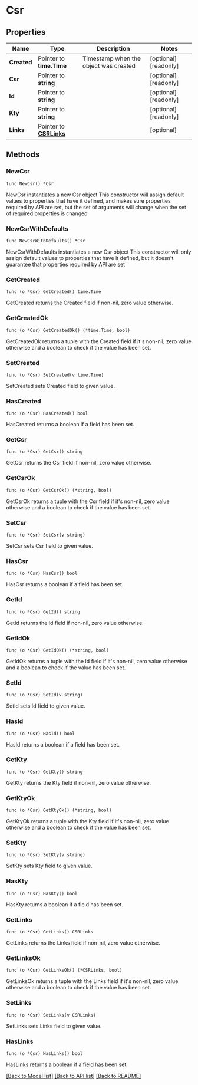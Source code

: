 # Csr

## Properties

Name | Type | Description | Notes
------------ | ------------- | ------------- | -------------
**Created** | Pointer to **time.Time** | Timestamp when the object was created | [optional] [readonly] 
**Csr** | Pointer to **string** |  | [optional] [readonly] 
**Id** | Pointer to **string** |  | [optional] [readonly] 
**Kty** | Pointer to **string** |  | [optional] [readonly] 
**Links** | Pointer to [**CSRLinks**](CSRLinks.md) |  | [optional] 

## Methods

### NewCsr

`func NewCsr() *Csr`

NewCsr instantiates a new Csr object
This constructor will assign default values to properties that have it defined,
and makes sure properties required by API are set, but the set of arguments
will change when the set of required properties is changed

### NewCsrWithDefaults

`func NewCsrWithDefaults() *Csr`

NewCsrWithDefaults instantiates a new Csr object
This constructor will only assign default values to properties that have it defined,
but it doesn't guarantee that properties required by API are set

### GetCreated

`func (o *Csr) GetCreated() time.Time`

GetCreated returns the Created field if non-nil, zero value otherwise.

### GetCreatedOk

`func (o *Csr) GetCreatedOk() (*time.Time, bool)`

GetCreatedOk returns a tuple with the Created field if it's non-nil, zero value otherwise
and a boolean to check if the value has been set.

### SetCreated

`func (o *Csr) SetCreated(v time.Time)`

SetCreated sets Created field to given value.

### HasCreated

`func (o *Csr) HasCreated() bool`

HasCreated returns a boolean if a field has been set.

### GetCsr

`func (o *Csr) GetCsr() string`

GetCsr returns the Csr field if non-nil, zero value otherwise.

### GetCsrOk

`func (o *Csr) GetCsrOk() (*string, bool)`

GetCsrOk returns a tuple with the Csr field if it's non-nil, zero value otherwise
and a boolean to check if the value has been set.

### SetCsr

`func (o *Csr) SetCsr(v string)`

SetCsr sets Csr field to given value.

### HasCsr

`func (o *Csr) HasCsr() bool`

HasCsr returns a boolean if a field has been set.

### GetId

`func (o *Csr) GetId() string`

GetId returns the Id field if non-nil, zero value otherwise.

### GetIdOk

`func (o *Csr) GetIdOk() (*string, bool)`

GetIdOk returns a tuple with the Id field if it's non-nil, zero value otherwise
and a boolean to check if the value has been set.

### SetId

`func (o *Csr) SetId(v string)`

SetId sets Id field to given value.

### HasId

`func (o *Csr) HasId() bool`

HasId returns a boolean if a field has been set.

### GetKty

`func (o *Csr) GetKty() string`

GetKty returns the Kty field if non-nil, zero value otherwise.

### GetKtyOk

`func (o *Csr) GetKtyOk() (*string, bool)`

GetKtyOk returns a tuple with the Kty field if it's non-nil, zero value otherwise
and a boolean to check if the value has been set.

### SetKty

`func (o *Csr) SetKty(v string)`

SetKty sets Kty field to given value.

### HasKty

`func (o *Csr) HasKty() bool`

HasKty returns a boolean if a field has been set.

### GetLinks

`func (o *Csr) GetLinks() CSRLinks`

GetLinks returns the Links field if non-nil, zero value otherwise.

### GetLinksOk

`func (o *Csr) GetLinksOk() (*CSRLinks, bool)`

GetLinksOk returns a tuple with the Links field if it's non-nil, zero value otherwise
and a boolean to check if the value has been set.

### SetLinks

`func (o *Csr) SetLinks(v CSRLinks)`

SetLinks sets Links field to given value.

### HasLinks

`func (o *Csr) HasLinks() bool`

HasLinks returns a boolean if a field has been set.


[[Back to Model list]](../README.md#documentation-for-models) [[Back to API list]](../README.md#documentation-for-api-endpoints) [[Back to README]](../README.md)


